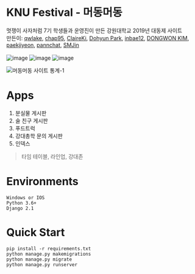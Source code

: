 # KNU Festival - 머동머동
멋쟁이 사자처럼 7기 학생들과 운영진이 만든 강원대학교 2019년 대동제 사이트<br>
만든이: [qwlake](https://github.com/qwlake), [chap95](https://github.com/chap95), [ClaireKi](https://github.com/ClaireKi), [Dohyun Park](https://github.com/freesin), [inbae12](https://github.com/inbae12), [DONGWON KIM](https://github.com/lunacircle4), [paekjiyeon](https://github.com/delay-100), [pannchat](https://github.com/pannchat), [SMJin](https://github.com/SMJin)<br><br>
![image](https://user-images.githubusercontent.com/41278416/82415398-6dca0100-9ab3-11ea-834a-dc3dcca00d8e.png)
![image](https://user-images.githubusercontent.com/41278416/82415571-ad90e880-9ab3-11ea-88ec-a7aecc10a8ef.png)
![image](https://user-images.githubusercontent.com/41278416/82415577-b08bd900-9ab3-11ea-912b-7751e63d9bbe.png)

![머동머동 사이트 통계-1](https://user-images.githubusercontent.com/41278416/82415843-14160680-9ab4-11ea-905e-4e358ac02c03.jpg)

# Apps
1. 분실물 게시판
2. 술 친구 게시판
3. 푸드트럭
4. 강대총학 문의 게시판
5. 인덱스
>타임 테이블,  라인업,  강대존

# Environments
```
Windows or IOS
Python 3.6+
Django 2.1
```

# Quick Start
```
pip install -r requirements.txt
python manage.py makemigrations
python manage.py migrate
python manage.py runserver
```
